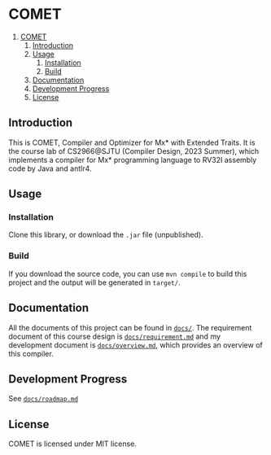 # COMET

1. [COMET](#comet)
   1. [Introduction](#introduction)
   2. [Usage](#usage)
      1. [Installation](#installation)
      2. [Build](#build)
   3. [Documentation](#documentation)
   4. [Development Progress](#development-progress)
   5. [License](#license)
   
## Introduction

This is COMET, Compiler and Optimizer for Mx* with Extended Traits. It is the course lab of CS2966@SJTU (Compiler Design, 2023 Summer), which implements a compiler for Mx* programming language to RV32I assembly code by Java and antlr4.

## Usage

### Installation

Clone this library, or download the ```.jar``` file (unpublished).

### Build

If you download the source code, you can use ```mvn compile``` to build this project and the output will be generated in ```target/```.

## Documentation

All the documents of this project can be found in [```docs/```](docs/). The requirement document of this course design is [```docs/requirement.md```](docs/requirement.md) and my development document is [```docs/overview.md```](docs/overview.md), which provides an overview of this compiler.

## Development Progress

See [```docs/roadmap.md```](docs/roadmap.md)

## License

COMET is licensed under MIT license.